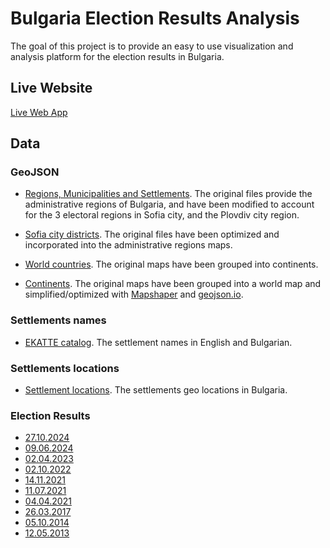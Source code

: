 # Bulgaria Election Results Analysis

The goal of this project is to provide an easy to use visualization and analysis platform for the election results in Bulgaria.

## Live Website
[Live Web App](https://electionsbg.com)

## Data

### GeoJSON

- [Regions, Municipalities and Settlements](https://github.com/yurukov/Bulgaria-geocoding/tree/master). The original files provide the administrative regions of Bulgaria, and have been modified to account for the 3 electoral regions in Sofia city, and the Plovdiv city region.

- [Sofia city districts](https://sofiaplan.bg/api/). The original files have been optimized and incorporated into the administrative regions maps.

- [World countries](https://github.com/johan/world.geo.json). The original maps have been grouped into continents.
- [Continents](https://github.com/rapomon/geojson-places/tree/master). The original maps have been grouped into a world map and simplified/optimized with [Mapshaper](https://mapshaper.org) and [geojson.io](https://geojson.io).


### Settlements names
- [EKATTE catalog](https://www.nsi.bg/nrnm/ekatte/regions). The settlement names in English and Bulgarian.

### Settlements locations
- [Settlement locations](https://github.com/yurukov/Bulgaria-geocoding/blob/master/settlements_loc.csv). The settlements geo locations in Bulgaria.

### Election Results
- [27.10.2024](https://results.cik.bg/pe202410/opendata/index.html)<br />
- [09.06.2024](https://results.cik.bg/europe2024/opendata/index.html)<br />
- [02.04.2023](https://results.cik.bg/ns2023/csv.html)<br />
- [02.10.2022](https://results.cik.bg/ns2022/csv.html)<br />
- [14.11.2021](https://results.cik.bg/pvrns2021/tur1/csv.html)<br />
- [11.07.2021](https://results.cik.bg/pi2021_07/csv.html)<br />
- [04.04.2021](https://results.cik.bg/pi2021/csv.html)<br />
- [26.03.2017](https://results.cik.bg/pi2017/csv.html)<br />
- [05.10.2014](https://results.cik.bg/pi2014/csv.html)<br />
- [12.05.2013](https://results.cik.bg/pi2013/csv.html)<br />